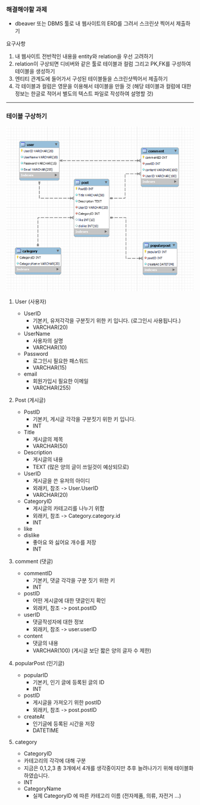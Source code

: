 ### 해결해야할 과제
- dbeaver 또는 DBMS 툴로 내 웹사이트의 ERD를 그려서 스크린샷 찍어서 제출하기
  
요구사항
1. 내 웹사이트 전반적인 내용을 entity와 relation을 우선 고려하기
2. relation이 구상되면 디비버와 같은 툴로 테이블과 컬럼 그리고 PK,FK를 구성하여 테이블을 생성하기
3. 엔티티 관계도에 들어가서 구성된 테이블들을 스크린샷찍어서 제출하기
4. 각 테이블과 컬럼은 영문을 이용해서 테이블을 만들 것 (해당 테이블과 컬럼에 대한 정보는 한글로 적어서 별도의 텍스트 파일로 작성하여 설명할 것)
  
---
### 테이블 구상하기
![image](MyfirstDBSchema.png)
1. User (사용자)
   - UserID
     - 기본키, 유저각각을 구분짓기 위한 키 입니다. (로그인시 사용됩니다.)
     - VARCHAR(20)
   - UserName
     - 사용자의 실명
     - VARCHAR(10)
   - Password
     - 로그인시 필요한 패스워드
     - VARCHAR(15)
   - email
     - 회원가입시 필요한 이메일 
     - VARCHAR(255)

2. Post (게시글)
   - PostID
     - 기본키, 게시글 각각을 구분짓기 위한 키 입니다.
     - INT
   - Title
     - 게시글의 제목
     - VARCHAR(50)
   - Description
     - 게시글의 내용
     - TEXT (많은 양의 글이 쓰일것이 예상되므로)
   - UserID
     - 게시글을 쓴 유저의 아이디
     - 외래키, 참조 -> User.UserID
     - VARCHAR(20)
   - CategoryID
     - 게시글의 카테고리를 나누기 위함
     - 외래키, 참조 -> Category.category.id
     - INT
   - like
   - dislike
     - 좋아요 와 싫어요 개수를 저장
     - INT
3. comment (댓글)
   - commentID 
     - 기본키, 댓글 각각을 구분 짓기 위한 키
     - INT
   - postID 
     - 어떤 게시글에 대한 댓글인지 확인
     - 외래키, 참조 -> post.postID
   - userID
     - 댓글작성자에 대한 정보
     - 외래키, 참조 -> user.userID
   - content
     - 댓글의 내용
     - VARCHAR(100) (게시글 보단 짧은 양의 글자 수 제한)
4. popularPost (인기글)
   - popularID
     - 기본키, 인기 글에 등록된 글의 ID
     - INT
   - postID
     - 게시글을 가져오기 위한 postID
     - 외래키, 참조 -> post.postID
   - createAt
     - 인기글에 등록된 시간을 저장
     - DATETIME
5. category
   -  CategoryID 
     -  카테고리의 각각에 대해 구분
     -  지금은 0,1,2,3 총 3개에서 4개를 생각중이지만 추후 늘려나가기 위해 테이블화 하였습니다.
     -  INT 
   - CategoryName
     - 실제 CategoryID 에 따른 카테고리 이름 (전자제품, 의류, 자전거 ...) 